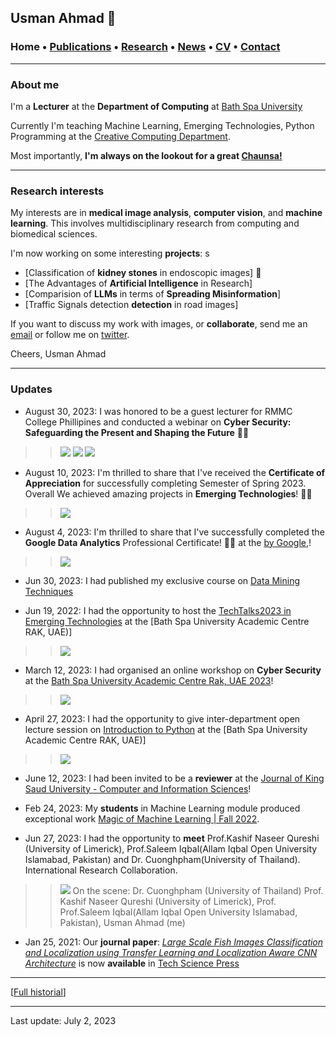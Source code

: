 ## Usman Ahmad 🗻

###  Home • [Publications](/publications) • [Research](/research) • [News](/news) • [CV](/brief_cv)  • [Contact](/contact)
---

  
### About me 

I'm a **Lecturer** at the **Department of Computing** at <a href="https://bathspa.ae/" target="_blank">Bath Spa University</a>

Currently I'm teaching Machine Learning, Emerging Technologies, Python Programming at the [Creative Computing Department](https://www.ccstuds.com/).



Most importantly, **I'm always on the lookout for a great <a href="https://en.wikipedia.org/wiki/Chaunsa" target="_blank">Chaunsa!</a>**
  
  
---

### Research interests

My interests are in **medical image analysis**, **computer vision**,  and **machine learning**. This involves multidisciplinary research from computing and biomedical sciences. 

  
I'm now working on some interesting **projects**:
s
*  [Classification of **kidney stones** in endoscopic images] 📌
*  [The Advantages of **Artificial Intelligence** in Research]
*  [Comparision of **LLMs** in terms of **Spreading Misinformation**]
*  [Traffic Signals detection **detection** in road images]


If you want to discuss my work with images, or **collaborate**, send me an [email](mailto:usmanahmad50@outlook.com?subject=%20Hello,%20Usman)  or follow me on <a href="https://twitter.com/usmanahmaad50" target="_blank">twitter</a>.


Cheers,
Usman Ahmad

---

### Updates

* August 30, 2023: I was honored to be a guest lecturer for RMMC College Phillipines and conducted a webinar on **Cyber Security: Safeguarding the Present and Shaping the Future** 🚀💼
 
>> ![ ](/files/cc-broucher.jpeg)
>> ![ ](/files/cc-webinar.jpeg)
>> ![ ](/files/certificate.jpg)





* August 10, 2023: I'm thrilled to share that I've received  the **Certificate of Appreciation** for successfully completing Semester of Spring 2023. Overall We achieved amazing projects in **Emerging Technologies**! 🚀💼
 
>> ![ ](/files/semester2023.png)







* August 4, 2023: I'm thrilled to share that I've successfully completed the **Google Data Analytics** Professional Certificate! 🚀💼
  at the <a href="https://www.credly.com/badges/5701d784-658e-447e-a2ed-12a88dfde320" target="_blank"> by Google,</a>!
>> ![ ](/files/badge.png)







* Jun 30, 2023: I had published my exclusive course on  [Data Mining Techniques](https://usmanahmad.gitbook.io/data-mining-techniques/)

* Jun 19, 2022: I had the opportunity to host the [TechTalks2023 in Emerging Technologies](https://www.ccstuds.com/post/techtalks2023-in-emerging-technologies) at the [Bath Spa University Academic Centre RAK, UAE)]
>> ![ ](/files/techtalks.webp)

* March 12, 2023: I had organised an online workshop on **Cyber Security** at the <a href="https://www.ccstuds.com/post/cc-dept-organizes-another-seminar-and-workshop-on-cyber-security" target="_blank">Bath Spa University Academic Centre Rak, UAE 2023</a>!
>> ![ ](/files/cyberworkshop.jpg)


* April 27, 2023: I had the opportunity to give inter-department open lecture session on  [Introduction to Python](https://www.ccstuds.com/) at the [Bath Spa University Academic Centre RAK, UAE)]
>> ![ ](/files/interdepartment.png)



* June 12, 2023: I had been invited to be a **reviewer** at the <a href="https://www.editorialmanager.com/jksucis/default2.aspx?pg=login.asp&username=&a=r" target="_blank">Journal of King Saud University - Computer and Information Sciences</a>!



* Feb 24, 2023: My **students** in Machine Learning module produced exceptional work <a href="https://www.ccstuds.com/post/machine-learning-fall-2022" target="_blank">Magic of Machine Learning | Fall 2022</a>.


* Jun 27, 2023: I had the opportunity to **meet** Prof.Kashif Naseer Qureshi (University of Limerick), Prof.Saleem Iqbal(Allam Iqbal Open University Islamabad, Pakistan) and Dr. Cuonghpham(University of Thailand). International Research Collaboration.

>> ![ ](/files/meeting.png)
>> On the scene: Dr. Cuonghpham (University of Thailand) Prof. Kashif Naseer Qureshi (University of Limerick), Prof. Prof.Saleem Iqbal(Allam Iqbal Open University Islamabad, Pakistan), Usman Ahmad (me)

* Jan 25, 2021:  Our **journal paper**: *<a href="https://www.techscience.com/csse/v45n2/50415/pdf" target="_blank">Large Scale Fish Images Classification and Localization using Transfer
Learning and Localization Aware CNN Architecture</a>* is now **available** in <a href="https://www.techscience.com/csse/v45n2/50415/pdf" target="_blank">Tech Science Press</a>


---

[[Full historial](/news)]


--- 
Last update: July 2, 2023 
